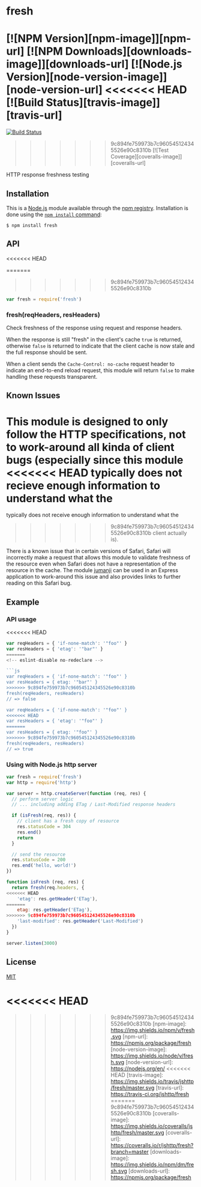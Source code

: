 # fresh

[![NPM Version][npm-image]][npm-url]
[![NPM Downloads][downloads-image]][downloads-url]
[![Node.js Version][node-version-image]][node-version-url]
<<<<<<< HEAD
[![Build Status][travis-image]][travis-url]
=======
[![Build Status][ci-image]][ci-url]
>>>>>>> 9c894fe759973b7c960545124345526e90c8310b
[![Test Coverage][coveralls-image]][coveralls-url]

HTTP response freshness testing

## Installation

This is a [Node.js](https://nodejs.org/en/) module available through the
[npm registry](https://www.npmjs.com/). Installation is done using the
[`npm install` command](https://docs.npmjs.com/getting-started/installing-npm-packages-locally):

```
$ npm install fresh
```

## API

<<<<<<< HEAD
<!-- eslint-disable no-unused-vars -->

=======
>>>>>>> 9c894fe759973b7c960545124345526e90c8310b
```js
var fresh = require('fresh')
```

### fresh(reqHeaders, resHeaders)

Check freshness of the response using request and response headers.

When the response is still "fresh" in the client's cache `true` is
returned, otherwise `false` is returned to indicate that the client
cache is now stale and the full response should be sent.

When a client sends the `Cache-Control: no-cache` request header to
indicate an end-to-end reload request, this module will return `false`
to make handling these requests transparent.

## Known Issues

This module is designed to only follow the HTTP specifications, not
to work-around all kinda of client bugs (especially since this module
<<<<<<< HEAD
typically does not recieve enough information to understand what the
=======
typically does not receive enough information to understand what the
>>>>>>> 9c894fe759973b7c960545124345526e90c8310b
client actually is).

There is a known issue that in certain versions of Safari, Safari
will incorrectly make a request that allows this module to validate
freshness of the resource even when Safari does not have a
representation of the resource in the cache. The module
[jumanji](https://www.npmjs.com/package/jumanji) can be used in
an Express application to work-around this issue and also provides
links to further reading on this Safari bug.

## Example

### API usage

<<<<<<< HEAD
<!-- eslint-disable no-redeclare, no-undef -->

```js
var reqHeaders = { 'if-none-match': '"foo"' }
var resHeaders = { 'etag': '"bar"' }
=======
<!-- eslint-disable no-redeclare -->

```js
var reqHeaders = { 'if-none-match': '"foo"' }
var resHeaders = { etag: '"bar"' }
>>>>>>> 9c894fe759973b7c960545124345526e90c8310b
fresh(reqHeaders, resHeaders)
// => false

var reqHeaders = { 'if-none-match': '"foo"' }
<<<<<<< HEAD
var resHeaders = { 'etag': '"foo"' }
=======
var resHeaders = { etag: '"foo"' }
>>>>>>> 9c894fe759973b7c960545124345526e90c8310b
fresh(reqHeaders, resHeaders)
// => true
```

### Using with Node.js http server

```js
var fresh = require('fresh')
var http = require('http')

var server = http.createServer(function (req, res) {
  // perform server logic
  // ... including adding ETag / Last-Modified response headers

  if (isFresh(req, res)) {
    // client has a fresh copy of resource
    res.statusCode = 304
    res.end()
    return
  }

  // send the resource
  res.statusCode = 200
  res.end('hello, world!')
})

function isFresh (req, res) {
  return fresh(req.headers, {
<<<<<<< HEAD
    'etag': res.getHeader('ETag'),
=======
    etag: res.getHeader('ETag'),
>>>>>>> 9c894fe759973b7c960545124345526e90c8310b
    'last-modified': res.getHeader('Last-Modified')
  })
}

server.listen(3000)
```

## License

[MIT](LICENSE)

<<<<<<< HEAD
=======
[ci-image]: https://img.shields.io/github/workflow/status/jshttp/fresh/ci/master?label=ci
[ci-url]: https://github.com/jshttp/fresh/actions/workflows/ci.yml
>>>>>>> 9c894fe759973b7c960545124345526e90c8310b
[npm-image]: https://img.shields.io/npm/v/fresh.svg
[npm-url]: https://npmjs.org/package/fresh
[node-version-image]: https://img.shields.io/node/v/fresh.svg
[node-version-url]: https://nodejs.org/en/
<<<<<<< HEAD
[travis-image]: https://img.shields.io/travis/jshttp/fresh/master.svg
[travis-url]: https://travis-ci.org/jshttp/fresh
=======
>>>>>>> 9c894fe759973b7c960545124345526e90c8310b
[coveralls-image]: https://img.shields.io/coveralls/jshttp/fresh/master.svg
[coveralls-url]: https://coveralls.io/r/jshttp/fresh?branch=master
[downloads-image]: https://img.shields.io/npm/dm/fresh.svg
[downloads-url]: https://npmjs.org/package/fresh
